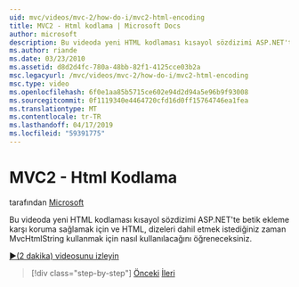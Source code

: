 ```yaml
---
uid: mvc/videos/mvc-2/how-do-i/mvc2-html-encoding
title: MVC2 - Html kodlama | Microsoft Docs
author: microsoft
description: Bu videoda yeni HTML kodlaması kısayol sözdizimi ASP.NET'te betik ekleme karşı koruma sağlamak için ve MvcHtmlString kullanmak için nasıl kullanılacağını öğreneceksiniz....
ms.author: riande
ms.date: 03/23/2010
ms.assetid: d8d2d4fc-780a-48bb-82f1-4125cce03b2a
msc.legacyurl: /mvc/videos/mvc-2/how-do-i/mvc2-html-encoding
msc.type: video
ms.openlocfilehash: 6f0e1aa85b5715ce602e94d2d94a5e96b9f93008
ms.sourcegitcommit: 0f1119340e4464720cfd16d0ff15764746ea1fea
ms.translationtype: MT
ms.contentlocale: tr-TR
ms.lasthandoff: 04/17/2019
ms.locfileid: "59391775"
---
```

# <a name="mvc2---html-encoding"></a>MVC2 - Html Kodlama

tarafından [Microsoft](https://github.com/microsoft)

Bu videoda yeni HTML kodlaması kısayol sözdizimi ASP.NET'te betik ekleme karşı koruma sağlamak için ve HTML, dizeleri dahil etmek istediğiniz zaman MvcHtmlString kullanmak için nasıl kullanılacağını öğreneceksiniz.

[&#9654;(2 dakika) videosunu izleyin](https://channel9.msdn.com/Blogs/ASP-NET-Site-Videos/mvc2-html-encoding)

> [!div class="step-by-step"]
> [Önceki](how-do-i-use-httpverbs-attributes-in-an-mvc-application.md)
> [İleri](mvc2-stronglytyped-helpers.md)

